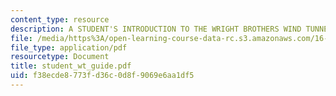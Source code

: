 ```yaml
---
content_type: resource
description: A STUDENT'S INTRODUCTION TO THE WRIGHT BROTHERS WIND TUNNEL
file: /media/https%3A/open-learning-course-data-rc.s3.amazonaws.com/16-621-experimental-projects-i-spring-2003/f38ecde8773fd36c0d8f9069e6aa1df5_student_wt_guide.pdf
file_type: application/pdf
resourcetype: Document
title: student_wt_guide.pdf
uid: f38ecde8-773f-d36c-0d8f-9069e6aa1df5
---
```

